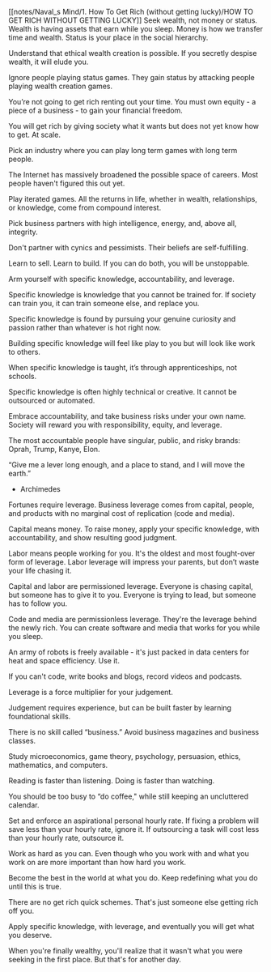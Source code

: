 [[notes/Naval_s Mind/1. How To Get Rich (without getting lucky)/HOW TO GET RICH WITHOUT GETTING LUCKY]]
Seek wealth, not money or status. Wealth is having assets that earn while you sleep. Money is how we transfer time and wealth. Status is your place in the social hierarchy.

Understand that ethical wealth creation is possible. If you secretly despise wealth, it will elude you.

Ignore people playing status games. They gain status by attacking people playing wealth creation games.

You’re not going to get rich renting out your time. You must own equity - a piece of a business - to gain your financial freedom.

You will get rich by giving society what it wants but does not yet know how to get. At scale.

Pick an industry where you can play long term games with long term people.

The Internet has massively broadened the possible space of careers. Most people haven't figured this out yet.

Play iterated games. All the returns in life, whether in wealth, relationships, or knowledge, come from compound interest.

Pick business partners with high intelligence, energy, and, above all, integrity.

Don't partner with cynics and pessimists. Their beliefs are self-fulfilling.

Learn to sell. Learn to build. If you can do both, you will be unstoppable.

Arm yourself with specific knowledge, accountability, and leverage.

Specific knowledge is knowledge that you cannot be trained for. If society can train you, it can train someone else, and replace you.

Specific knowledge is found by pursuing your genuine curiosity and passion rather than whatever is hot right now.

Building specific knowledge will feel like play to you but will look like work to others.

When specific knowledge is taught, it’s through apprenticeships, not schools.

Specific knowledge is often highly technical or creative. It cannot be outsourced or automated.

Embrace accountability, and take business risks under your own name. Society will reward you with responsibility, equity, and leverage.

The most accountable people have singular, public, and risky brands: Oprah, Trump, Kanye, Elon.

“Give me a lever long enough, and a place to stand, and I will move the earth.”

- Archimedes

Fortunes require leverage. Business leverage comes from capital, people, and products with no marginal cost of replication (code and media).

Capital means money. To raise money, apply your specific knowledge, with accountability, and show resulting good judgment.

Labor means people working for you. It's the oldest and most fought-over form of leverage. Labor leverage will impress your parents, but don’t waste your life chasing it.

Capital and labor are permissioned leverage. Everyone is chasing capital, but someone has to give it to you. Everyone is trying to lead, but someone has to follow you.

Code and media are permissionless leverage. They're the leverage behind the newly rich. You can create software and media that works for you while you sleep.

An army of robots is freely available - it's just packed in data centers for heat and space efficiency. Use it.

If you can't code, write books and blogs, record videos and podcasts.

Leverage is a force multiplier for your judgement.

Judgement requires experience, but can be built faster by learning foundational skills.

There is no skill called “business.” Avoid business magazines and business classes.

Study microeconomics, game theory, psychology, persuasion, ethics, mathematics, and computers.

Reading is faster than listening. Doing is faster than watching.

You should be too busy to “do coffee," while still keeping an uncluttered calendar.

Set and enforce an aspirational personal hourly rate. If fixing a problem will save less than your hourly rate, ignore it. If outsourcing a task will cost less than your hourly rate, outsource it.

Work as hard as you can. Even though who you work with and what you work on are more important than how hard you work.

Become the best in the world at what you do. Keep redefining what you do until this is true.

There are no get rich quick schemes. That's just someone else getting rich off you.

Apply specific knowledge, with leverage, and eventually you will get what you deserve.

When you're finally wealthy, you'll realize that it wasn't what you were seeking in the first place. But that's for another day.
